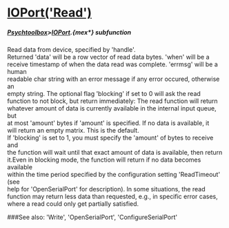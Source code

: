 # [IOPort('Read')](IOPort-Read) 
##### [Psychtoolbox](Psychtoolbox)>[IOPort](IOPort).{mex*} subfunction


Read data from device, specified by 'handle'.  
Returned 'data' will be a row vector of read data bytes. 'when' will be a  
receive timestamp of when the data read was complete. 'errmsg' will be a human  
readable char string with an error message if any error occured, otherwise an  
empty string. The optional flag 'blocking' if set to 0 will ask the read  
function to not block, but return immediately: The read function will return  
whatever amount of data is currently available in the internal input queue, but  
at most 'amount' bytes if 'amount' is specified. If no data is available, it  
will return an empty matrix. This is the default.  
If 'blocking' is set to 1, you must specify the 'amount' of bytes to receive and  
the function will wait until that exact amount of data is available, then return  
it.Even in blocking mode, the function will return if no data becomes available  
within the time period specified by the configuration setting 'ReadTimeout' (see  
help for 'OpenSerialPort' for description). In some situations, the read  
function may return less data than requested, e.g., in specific error cases,  
where a read could only get partially satisfied.  


###See also:
'Write', 'OpenSerialPort', 'ConfigureSerialPort'
